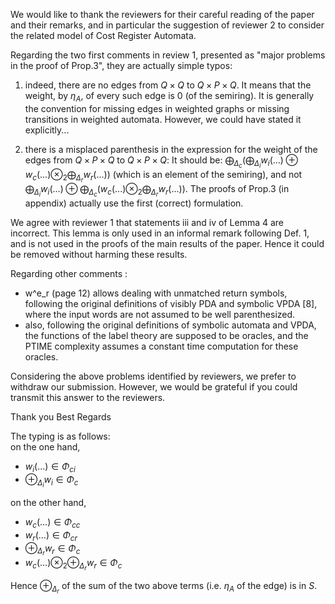 We would like to thank the reviewers for their careful reading of the paper and their remarks, 
and in particular the suggestion of reviewer 2 to consider the related model of Cost Register Automata.

Regarding the two first comments in review 1, presented as "major problems in the proof of Prop.3", they are actually simple typos:

1. indeed, there are no edges from $Q\times Q$ to $Q\times P\times Q$.
   It means that the weight, by $\eta_A$, of every such edge is 0 (of the semiring).
   It is generally the convention for missing edges in weighted graphs or missing transitions in weighted automata. However, we could have stated it explicitly...

2. there is a misplaced parenthesis in the expression for the weight of the edges from $Q\times P\times Q$ to $Q\times P\times Q$:
   It should be: $\bigoplus_{\Delta_c} ( \bigoplus_{\Delta_i} w_i(...) \oplus w_c(...) \otimes_2 \bigoplus_{\Delta_r} w_r(...))$
   (which is an element of the semiring), 
   and not $\bigoplus_{\Delta_i} w_i(...) \oplus  \bigoplus_{\Delta_c} ( w_c(...) \otimes_2 \bigoplus_{\Delta_r} w_r(...))$.
   The proofs of Prop.3 (in appendix) actually use the first (correct) formulation.

We agree with reviewer 1 that statements iii and iv of Lemma 4 are incorrect.
This lemma is only used in an informal remark following Def. 1, and is not used in the proofs of the main results of the paper. Hence it could be removed without harming these results.

Regarding other comments : 

- w^e_r (page 12) allows dealing with unmatched return symbols, following the original definitions of visibly PDA and symbolic VPDA [8], where the input words are not assumed to be well parenthesized.
- also, following the original definitions of symbolic automata and VPDA, the functions of the label theory are supposed to be oracles, and the PTIME complexity assumes a constant time computation for these oracles. 

Considering the above problems identified by reviewers, we prefer to withdraw our submission.
However, we would be grateful if you could transmit this answer to the reviewers.

Thank you
Best Regards





The typing is as follows:   
on the one hand, 

- $w_i(...) \in \Phi_{ci}$
- $\oplus_{\Delta_i} w_i \in \Phi_{c}$

on the other hand, 

- $w_c(...) \in \Phi_{cc}$   
- $w_r(...) \in \Phi_{cr}$   
- $\oplus_{\Delta_r} w_r \in \Phi_{c}$
- $w_c(...) \otimes_2 \oplus_{\Delta_r} w_r \in \Phi_{c}$

Hence $\oplus_{\Delta_r}$ of the sum of the two above terms (i.e. $\eta_A$ of the edge) is in $S$.
